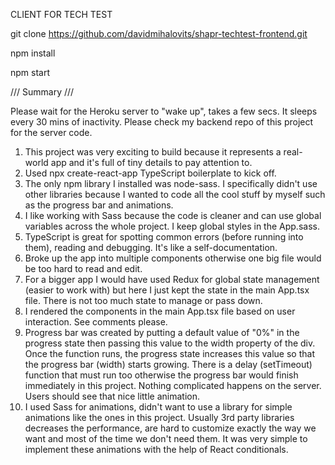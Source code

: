 CLIENT FOR TECH TEST

git clone https://github.com/davidmihalovits/shapr-techtest-frontend.git

npm install

npm start

/// Summary ///

Please wait for the Heroku server to "wake up", takes a few secs. It sleeps every 30 mins of inactivity.
Please check my backend repo of this project for the server code.

1. This project was very exciting to build because it represents a real-world app and it's full of tiny details to pay attention to.
2. Used npx create-react-app TypeScript boilerplate to kick off.
3. The only npm library I installed was node-sass. I specifically didn't use other libraries because I wanted to code all the cool stuff by myself such as the progress bar and animations.
4. I like working with Sass because the code is cleaner and can use global variables across the whole project. I keep global styles in the App.sass.
5. TypeScript is great for spotting common errors (before running into them), reading and debugging. It's like a self-documentation.
6. Broke up the app into multiple components otherwise one big file would be too hard to read and edit.
7. For a bigger app I would have used Redux for global state management (easier to work with) but here I just kept the state in the main App.tsx file. There is not too much state to manage or pass down.
8. I rendered the components in the main App.tsx file based on user interaction. See comments please.
9. Progress bar was created by putting a default value of "0%" in the progress state then passing this value to the width property of the div. Once the function runs, the progress state increases this value so that the progress bar (width) starts growing. There is a delay (setTimeout) function that must run too otherwise the progress bar would finish immediately in this project. Nothing complicated happens on the server. Users should see that nice little animation.
10. I used Sass for animations, didn't want to use a library for simple animations like the ones in this project. Usually 3rd party libraries decreases the performance, are hard to customize exactly the way we want and most of the time we don't need them. It was very simple to implement these animations with the help of React conditionals.
